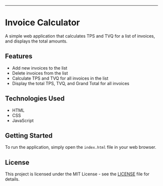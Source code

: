 ---

# Invoice Calculator

A simple web application that calculates TPS and TVQ for a list of invoices, and displays the total amounts.

## Features

- Add new invoices to the list
- Delete invoices from the list
- Calculate TPS and TVQ for all invoices in the list
- Display the total TPS, TVQ, and Grand Total for all invoices

## Technologies Used

- HTML
- CSS
- JavaScript

## Getting Started

To run the application, simply open the `index.html` file in your web browser.

## License

This project is licensed under the MIT License - see the [LICENSE](LICENSE) file for details.
